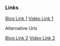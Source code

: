 ### Links


[Blog Link 1](http://student.computing.dcu.ie/~bivolm2/cubik/blog)
[Video Link 1](http://student.computing.dcu.ie/~bivolm2/cubik/video)

Alternative Urls

[Blog Link 2](https://ie.dyndns.biz/blog)
[Video Link 2](https://ie.dyndns.biz/video)
